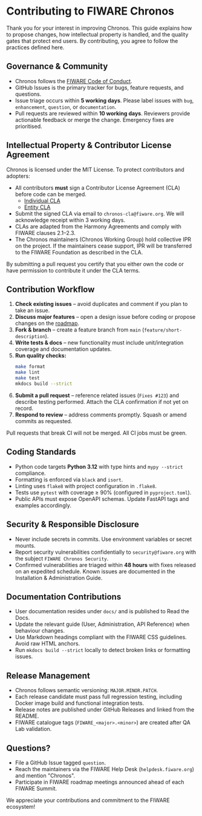 <!--
  Contributing guidelines aligned with FIWARE Generic Enabler requirements.
-->

# Contributing to FIWARE Chronos

Thank you for your interest in improving Chronos. This guide explains how to propose changes, how intellectual property is handled, and the quality gates that protect end users. By contributing, you agree to follow the practices defined here.

## Governance & Community

- Chronos follows the [FIWARE Code of Conduct](https://www.fiware.org/code-of-conduct/).
- GitHub Issues is the primary tracker for bugs, feature requests, and questions.
- Issue triage occurs within **5 working days**. Please label issues with `bug`, `enhancement`, `question`, or `documentation`.
- Pull requests are reviewed within **10 working days**. Reviewers provide actionable feedback or merge the change. Emergency fixes are prioritised.

## Intellectual Property & Contributor License Agreement

Chronos is licensed under the MIT License. To protect contributors and adopters:

- All contributors **must** sign a Contributor License Agreement (CLA) before code can be merged.
  - [Individual CLA](CLA/individual.md)
  - [Entity CLA](CLA/entity.md)
- Submit the signed CLA via email to `chronos-cla@fiware.org`. We will acknowledge receipt within 3 working days.
- CLAs are adapted from the Harmony Agreements and comply with FIWARE clauses 2.1–2.3.
- The Chronos maintainers (Chronos Working Group) hold collective IPR on the project. If the maintainers cease support, IPR will be transferred to the FIWARE Foundation as described in the CLA.

By submitting a pull request you certify that you either own the code or have permission to contribute it under the CLA terms.

## Contribution Workflow

1. **Check existing issues** – avoid duplicates and comment if you plan to take an issue.
2. **Discuss major features** – open a design issue before coding or propose changes on the [roadmap](ROADMAP.md).
3. **Fork & branch** – create a feature branch from `main` (`feature/short-description`).
4. **Write tests & docs** – new functionality must include unit/integration coverage and documentation updates.
5. **Run quality checks:**
   ```bash
   make format
   make lint
   make test
   mkdocs build --strict
   ```
6. **Submit a pull request** – reference related issues (`Fixes #123`) and describe testing performed. Attach the CLA confirmation if not yet on record.
7. **Respond to review** – address comments promptly. Squash or amend commits as requested.

Pull requests that break CI will not be merged. All CI jobs must be green.

## Coding Standards

- Python code targets **Python 3.12** with type hints and `mypy --strict` compliance.
- Formatting is enforced via `black` and `isort`.
- Linting uses `flake8` with project configuration in `.flake8`.
- Tests use `pytest` with coverage ≥ 90% (configured in `pyproject.toml`).
- Public APIs must expose OpenAPI schemas. Update FastAPI tags and examples accordingly.

## Security & Responsible Disclosure

- Never include secrets in commits. Use environment variables or secret mounts.
- Report security vulnerabilities confidentially to `security@fiware.org` with the subject `FIWARE Chronos Security`.
- Confirmed vulnerabilities are triaged within **48 hours** with fixes released on an expedited schedule. Known issues are documented in the Installation & Administration Guide.

## Documentation Contributions

- User documentation resides under `docs/` and is published to Read the Docs.
- Update the relevant guide (User, Administration, API Reference) when behaviour changes.
- Use Markdown headings compliant with the FIWARE CSS guidelines. Avoid raw HTML anchors.
- Run `mkdocs build --strict` locally to detect broken links or formatting issues.

## Release Management

- Chronos follows semantic versioning: `MAJOR.MINOR.PATCH`.
- Each release candidate must pass full regression testing, including Docker image build and functional integration tests.
- Release notes are published under GitHub Releases and linked from the README.
- FIWARE catalogue tags (`FIWARE_<major>.<minor>`) are created after QA Lab validation.

## Questions?

- File a GitHub Issue tagged `question`.
- Reach the maintainers via the FIWARE Help Desk (`helpdesk.fiware.org`) and mention "Chronos".
- Participate in FIWARE roadmap meetings announced ahead of each FIWARE Summit.

We appreciate your contributions and commitment to the FIWARE ecosystem!
